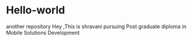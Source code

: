 # Hello-world
another repository
Hey ,This is shravani pursuing Post graduate diploma in Mobile Solutions Development
